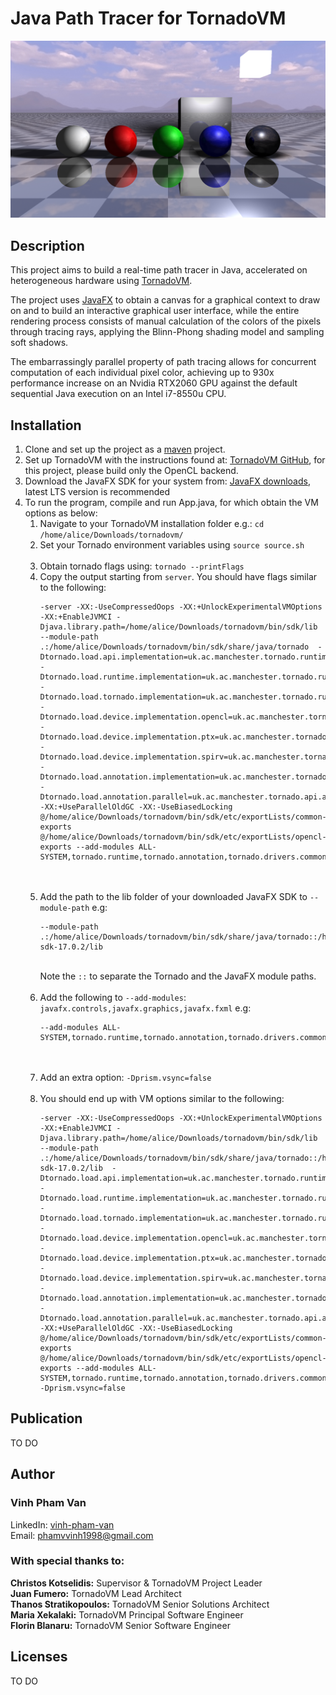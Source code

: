 # Java Path Tracer for TornadoVM

![Demo](Demo.png)

## Description

This project aims to build a real-time path tracer in Java, accelerated on heterogeneous hardware using
[TornadoVM](https://www.tornadovm.org/).

The project uses [JavaFX](https://openjfx.io/) to obtain a canvas for a graphical context to draw on and to build an
interactive graphical user interface, while the entire rendering process consists of manual calculation of the colors of
the pixels through tracing rays, applying the Blinn-Phong shading model and sampling soft shadows.

The embarrassingly parallel property of path tracing allows for concurrent computation of each individual pixel color,
achieving up to 930x performance increase on an Nvidia RTX2060 GPU against the default sequential Java execution on an
Intel i7-8550u CPU.

## Installation

1. Clone and set up the project as a [maven](https://maven.apache.org/) project.
2. Set up TornadoVM with the instructions found at: [TornadoVM GitHub](https://github.com/beehive-lab/TornadoVM), for
   this project, please build only the OpenCL backend.
3. Download the JavaFX SDK for your system from: [JavaFX downloads](https://gluonhq.com/products/javafx/), latest LTS
   version is recommended
4. To run the program, compile and run App.java, for which obtain the VM options as below:
    1. Navigate to your TornadoVM installation folder e.g.: `cd /home/alice/Downloads/tornadovm/`
    2. Set your Tornado environment variables using `source source.sh`<br/><br/>
    3. Obtain tornado flags using: `tornado --printFlags`
    4. Copy the output starting from `server`. You should have flags similar to the following:<br/>
       <pre><code>-server -XX:-UseCompressedOops -XX:+UnlockExperimentalVMOptions -XX:+EnableJVMCI -Djava.library.path=/home/alice/Downloads/tornadovm/bin/sdk/lib --module-path .:/home/alice/Downloads/tornadovm/bin/sdk/share/java/tornado  -Dtornado.load.api.implementation=uk.ac.manchester.tornado.runtime.tasks.TornadoTaskSchedule -Dtornado.load.runtime.implementation=uk.ac.manchester.tornado.runtime.TornadoCoreRuntime -Dtornado.load.tornado.implementation=uk.ac.manchester.tornado.runtime.common.Tornado -Dtornado.load.device.implementation.opencl=uk.ac.manchester.tornado.drivers.opencl.runtime.OCLDeviceFactory -Dtornado.load.device.implementation.ptx=uk.ac.manchester.tornado.drivers.ptx.runtime.PTXDeviceFactory -Dtornado.load.device.implementation.spirv=uk.ac.manchester.tornado.drivers.spirv.runtime.SPIRVDeviceFactory -Dtornado.load.annotation.implementation=uk.ac.manchester.tornado.annotation.ASMClassVisitor -Dtornado.load.annotation.parallel=uk.ac.manchester.tornado.api.annotations.Parallel   -XX:+UseParallelOldGC -XX:-UseBiasedLocking @/home/alice/Downloads/tornadovm/bin/sdk/etc/exportLists/common-exports  @/home/alice/Downloads/tornadovm/bin/sdk/etc/exportLists/opencl-exports --add-modules ALL-SYSTEM,tornado.runtime,tornado.annotation,tornado.drivers.common,tornado.drivers.opencl</code></pre><br/><br/>
    5. Add the path to the lib folder of your downloaded JavaFX SDK to `--module-path`
       e.g:<br/>
       <pre><code>--module-path .:/home/alice/Downloads/tornadovm/bin/sdk/share/java/tornado::/home/alice/Downloads/javafx-sdk-17.0.2/lib</code></pre><br/>
       Note the `::` to separate the Tornado and the JavaFX module paths.<br/><br/>
    6. Add the following to `--add-modules`: `javafx.controls,javafx.graphics,javafx.fxml`
       e.g:<br/>
       <pre><code>--add-modules ALL-SYSTEM,tornado.runtime,tornado.annotation,tornado.drivers.common,tornado.drivers.opencl,javafx.controls,javafx.graphics,javafx.fxml</code></pre><br/><br/>
    7. Add an extra option: `-Dprism.vsync=false`<br/><br/>
    8. You should end up with VM options similar to the following:<br/>
       <pre><code>-server -XX:-UseCompressedOops -XX:+UnlockExperimentalVMOptions -XX:+EnableJVMCI -Djava.library.path=/home/alice/Downloads/tornadovm/bin/sdk/lib --module-path .:/home/alice/Downloads/tornadovm/bin/sdk/share/java/tornado::/home/alice/Downloads/javafx-sdk-17.0.2/lib  -Dtornado.load.api.implementation=uk.ac.manchester.tornado.runtime.tasks.TornadoTaskSchedule -Dtornado.load.runtime.implementation=uk.ac.manchester.tornado.runtime.TornadoCoreRuntime -Dtornado.load.tornado.implementation=uk.ac.manchester.tornado.runtime.common.Tornado -Dtornado.load.device.implementation.opencl=uk.ac.manchester.tornado.drivers.opencl.runtime.OCLDeviceFactory -Dtornado.load.device.implementation.ptx=uk.ac.manchester.tornado.drivers.ptx.runtime.PTXDeviceFactory -Dtornado.load.device.implementation.spirv=uk.ac.manchester.tornado.drivers.spirv.runtime.SPIRVDeviceFactory -Dtornado.load.annotation.implementation=uk.ac.manchester.tornado.annotation.ASMClassVisitor -Dtornado.load.annotation.parallel=uk.ac.manchester.tornado.api.annotations.Parallel   -XX:+UseParallelOldGC -XX:-UseBiasedLocking @/home/alice/Downloads/tornadovm/bin/sdk/etc/exportLists/common-exports  @/home/alice/Downloads/tornadovm/bin/sdk/etc/exportLists/opencl-exports --add-modules ALL-SYSTEM,tornado.runtime,tornado.annotation,tornado.drivers.common,tornado.drivers.opencl,javafx.controls,javafx.graphics,javafx.fxml -Dprism.vsync=false</code></pre>

## Publication

TO DO

## Author

### Vinh Pham Van

LinkedIn: [vinh-pham-van](https://www.linkedin.com/in/vinh-pham-van/)  
Email: [phamvvinh1998@gmail.com](mailto:phamvvinh1998@gmail.com)

### With special thanks to:

**Christos Kotselidis:** Supervisor & TornadoVM Project Leader  
**Juan Fumero:** TornadoVM Lead Architect  
**Thanos Stratikopoulos:** TornadoVM Senior Solutions Architect  
**Maria Xekalaki:** TornadoVM Principal Software Engineer  
**Florin Blanaru:** TornadoVM Senior Software Engineer

## Licenses

TO DO